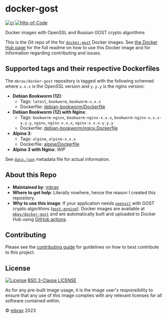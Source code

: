 # docker-gost

[![ci](https://github.com/mbrav/docker-gost/actions/workflows/docker-hub.yml/badge.svg)](https://github.com/mbrav/docker-gost/actions/workflows/docker-hub.yml)
[![Hits-of-Code](https://hitsofcode.com/github/mbrav/docker-gost?branch=main)](https://hitsofcode.com/github/mbrav/docker-gost/view?branch=main)

Docker images with OpenSSL and Russian GOST crypto algorithms

This is the Git repo of the for [`docker-gost`](https://github.com/mbrav/docker-gost) Docker images. See [the Docker Hub page](https://hub.docker.com/repository/docker/mbrav/docker-gost/general) for the full readme on how to use this Docker image and for information regarding contributing and issues.

## Supported tags and their respective Dockerfiles

The `mbrav/docker-gost` repository is tagged with the following schemed where `x.x.x` is the OpenSSL version and `y.y.y` is the nginx version:

- **Debian Bookworm (12)**:
  - Tags: `latest`, `bookworm`, `bookworm-x.x.x`
  - Dockerfile: [debian-bookworm/Dockerfile](https://github.com/mbrav/docker-gost/blob/main/debian-bookworm/Dockerfile)
- **Debian Bookworm (12) with Nginx**:
  - Tags: `bookworm-nginx`, `bookworm-nginx-x.x.x`, `bookworm-nginx-x.x.x-y.y.y`, `nginx`, `nginx-x.x.x`, `nginx-x.x.x-y.y.y`
  - Dockerfile: [debian-bookworm/nginx.Dockerfile](https://github.com/mbrav/docker-gost/blob/main/debian-bookworm/nginx.Dockerfile)
- **Alpine 3**:
  - Tags: `alpine`, `alpine-x.x.x`
  - Dockerfile: [alpine/Dockerfile](https://github.com/mbrav/docker-gost/blob/main/alpine/Dockerfile)
- **Alpine 3 with Nginx**: *WIP*

See [`data.json`](https://github.com/mbrav/docker-gost/blob/main/data.json) metadata file for actual information.

## About this Repo

- **Maintained by**: [mbrav](https://github.com/mbrav)
- **Where to get help**: Literally nowhere, hence the reason I created this repository.
- **Why to use this image**: If your application needs [`openssl`](https://github.com/openssl/openssl) with GOST crypto algorithms ([`gost-engine`](https://github.com/gost-engine/engine)). Docker images are available at [`mbav/docker-gost`](https://github.com/mbrav/docker-gost) and are automatically built and uploaded to Docker Hub using [GitHub actions](https://github.com/mbrav/docker-gost/actions/workflows/docker-hub.yml).

## Contributing

Please see the [contributing guide](https://github.com/mbrav/docker-gost/blob/main/CONTRIBUTING.md) for guidelines on how to best contribute to this project.

## License

[![License](https://img.shields.io/badge/License-BSD_3--Clause-yellow.svg)](https://opensource.org/licenses/BSD-3-Clause)
[BSD 3-Clause LICENSE](https://github.com/mbrav/docker-gost/blob/main/LICENSE)

As for any pre-built image usage, it is the image user's responsibility to ensure that any use of this image complies with any relevant licenses for all software contained within.

&copy; [mbrav](https://github.com/mbrav) 2023
